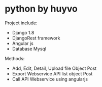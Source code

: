 # python by huyvo
Project include:
- Django 1.8
- DjangoRest framework
- Angular js
- Database Mysql

Methods:
- Add, Edit, Detail, Upload file Object Post
- Export Webservice API list object Post
- Call API Webservice using angularjs
